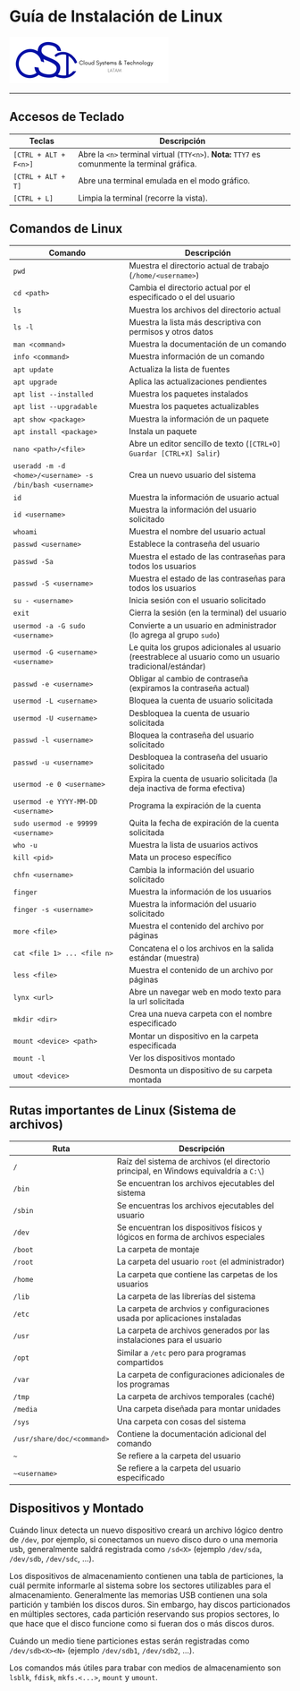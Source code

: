 # Guía de Instalación de Linux

[![CST Logo](./figures/logo.png)](https://cloud-systems-technology.com.mx)

---

## Accesos de Teclado

Teclas | Descripción
--- | ---
`[CTRL + ALT + F<n>]` | Abre la `<n>` terminal virtual (`TTY<n>`). **Nota:** `TTY7` es comunmente la terminal gráfica.
`[CTRL + ALT + T]` | Abre una terminal emulada en el modo gráfico.
`[CTRL + L]` | Limpia la terminal (recorre la vista).

## Comandos de Linux

Comando | Descripción
--- | ---
`pwd` | Muestra el directorio actual de trabajo (`/home/<username>`)
`cd <path>` | Cambia el directorio actual por el especificado o el del usuario
`ls` | Muestra los archivos del directorio actual
`ls -l` | Muestra la lista más descriptiva con permisos y otros datos
`man <command>` | Muestra la documentación de un comando
`info <command>` | Muestra información de un comando
`apt update` | Actualiza la lista de fuentes
`apt upgrade` | Aplica las actualizaciones pendientes
`apt list --installed` | Muestra los paquetes instalados
`apt list --upgradable` | Muestra los paquetes actualizables
`apt show <package>` | Muestra la información de un paquete
`apt install <package>` | Instala un paquete
`nano <path>/<file>` | Abre un editor sencillo de texto (`[CTRL+O] Guardar [CTRL+X] Salir`)
`useradd -m -d <home>/<username> -s /bin/bash <username>` | Crea un nuevo usuario del sistema
`id` | Muestra la información de usuario actual
`id <username>` | Muestra la información del usuario solicitado
`whoami` | Muestra el nombre del usuario actual
`passwd <username>` | Establece la contraseña del usuario
`passwd -Sa` | Muestra el estado de las contraseñas para todos los usuarios
`passwd -S <username>` | Muestra el estado de las contraseñas para todos los usuarios
`su - <username>` | Inicia sesión con el usuario solicitado
`exit` | Cierra la sesión (en la terminal) del usuario
`usermod -a -G sudo <username>` | Convierte a un usuario en administrador (lo agrega al grupo `sudo`)
`usermod -G <username> <username>` | Le quita los grupos adicionales al usuario (reestrablece al usuario como un usuario tradicional/estándar)
`passwd -e <username>` | Obligar al cambio de contraseña (expiramos la contraseña actual)
`usermod -L <username>` | Bloquea la cuenta de usuario solicitada
`usermod -U <username>` | Desbloquea la cuenta de usuario solicitada
`passwd -l <username>` | Bloquea la contraseña del usuario solicitado
`passwd -u <username>` | Desbloquea la contraseña del usuario solicitado
`usermod -e 0 <username>` | Expira la cuenta de usuario solicitada (la deja inactiva de forma efectiva)
`usermod -e YYYY-MM-DD <username>` | Programa la expiración de la cuenta
`sudo usermod -e 99999 <username>` | Quita la fecha de expiración de la cuenta solicitada
`who -u` | Muestra la lista de usuarios activos
`kill <pid>` | Mata un proceso específico
`chfn <username>` | Cambia la información del usuario solicitado
`finger` | Muestra la información de los usuarios
`finger -s <username>` | Muestra la información del usuario solicitado
`more <file>` | Muestra el contenido del archivo por páginas
`cat <file 1> ... <file n>` | Concatena el o los archivos en la salida estándar (muestra)
`less <file>` | Muestra el contenido de un archivo por páginas
`lynx <url>` | Abre un navegar web en modo texto para la url solicitada
`mkdir <dir>` | Crea una nueva carpeta con el nombre especificado
`mount <device> <path>` | Montar un dispositivo en la carpeta especificada
`mount -l` | Ver los dispositivos montado
`umout <device>` | Desmonta un dispositivo de su carpeta montada


## Rutas importantes de Linux (Sistema de archivos)

Ruta | Descripción
--- | ---
`/` | Raíz del sistema de archivos (el directorio principal, en Windows equivaldría a `C:\`)
`/bin` | Se encuentran los archivos ejecutables del sistema
`/sbin` | Se encuentras los archivos ejecutables del usuario
`/dev` | Se encuentran los dispositivos físicos y lógicos en forma de archivos especiales
`/boot` | La carpeta de montaje
`/root` | La carpeta del usuario `root` (el administrador)
`/home` | La carpeta que contiene las carpetas de los usuarios
`/lib` | La carpeta de las librerías del sistema
`/etc` | La carpeta de archvios y configuraciones usada por aplicaciones instaladas
`/usr` | La carpeta de archivos generados por las instalaciones para el usuario
`/opt` | Similar a `/etc` pero para programas compartidos
`/var` | La carpeta de configuraciones adicionales de los programas
`/tmp` | La carpeta de archivos temporales (caché)
`/media` | Una carpeta diseñada para montar unidades
`/sys` | Una carpeta con cosas del sistema
`/usr/share/doc/<command>` | Contiene la documentación adicional del comando
`~` | Se refiere a la carpeta del usuario
`~<username>` | Se refiere a la carpeta del usuario especificado

## Dispositivos y Montado

Cuándo linux detecta un nuevo dispositivo creará un archivo lógico dentro de `/dev`, por ejemplo, si conectamos un nuevo disco duro o una memoria usb, generalmente saldrá registrada como `/sd<X>` (ejemplo `/dev/sda`, `/dev/sdb`, `/dev/sdc`, ...).

Los dispositivos de almacenamiento contienen una tabla de particiones, la cuál permite informarle al sistema sobre los sectores utilizables para el almacenamiento. Generalmente las memorias USB contienen una sola partición y también los discos duros. Sin embargo, hay discos particionados en múltiples sectores, cada partición reservando sus propios sectores, lo que hace que el disco funcione como si fueran dos o más discos duros.

Cuándo un medio tiene particiones estas serán registradas como `/dev/sdb<X><N>` (ejemplo `/dev/sdb1`, `/dev/sdb2`, ...).

Los comandos más útiles para trabar con medios de almacenamiento son `lsblk`, `fdisk`, `mkfs.<...>`, `mount` y `umount`.